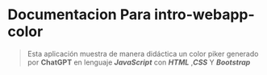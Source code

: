 # Documentacion Para intro-webapp-color
> Esta aplicación muestra de manera didáctica un color piker generado por **ChatGPT** en lenguaje ***JavaScript*** con ***HTML*** ,***CSS*** Y ***Bootstrap***
